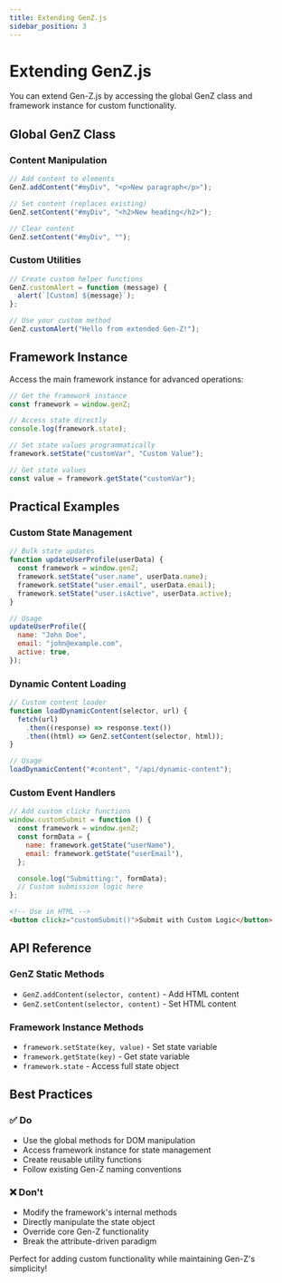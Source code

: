 ```yaml
---
title: Extending GenZ.js
sidebar_position: 3
---
```


# Extending GenZ.js

You can extend Gen-Z.js by accessing the global GenZ class and framework instance for custom functionality.

## Global GenZ Class

### Content Manipulation

```javascript
// Add content to elements
GenZ.addContent("#myDiv", "<p>New paragraph</p>");

// Set content (replaces existing)
GenZ.setContent("#myDiv", "<h2>New heading</h2>");

// Clear content
GenZ.setContent("#myDiv", "");
```

### Custom Utilities

```javascript
// Create custom helper functions
GenZ.customAlert = function (message) {
  alert(`[Custom] ${message}`);
};

// Use your custom method
GenZ.customAlert("Hello from extended Gen-Z!");
```

## Framework Instance

Access the main framework instance for advanced operations:

```javascript
// Get the framework instance
const framework = window.genZ;

// Access state directly
console.log(framework.state);

// Set state values programmatically
framework.setState("customVar", "Custom Value");

// Get state values
const value = framework.getState("customVar");
```

## Practical Examples

### Custom State Management

```javascript
// Bulk state updates
function updateUserProfile(userData) {
  const framework = window.genZ;
  framework.setState("user.name", userData.name);
  framework.setState("user.email", userData.email);
  framework.setState("user.isActive", userData.active);
}

// Usage
updateUserProfile({
  name: "John Doe",
  email: "john@example.com",
  active: true,
});
```

### Dynamic Content Loading

```javascript
// Custom content loader
function loadDynamicContent(selector, url) {
  fetch(url)
    .then((response) => response.text())
    .then((html) => GenZ.setContent(selector, html));
}

// Usage
loadDynamicContent("#content", "/api/dynamic-content");
```

### Custom Event Handlers

```javascript
// Add custom clickz functions
window.customSubmit = function () {
  const framework = window.genZ;
  const formData = {
    name: framework.getState("userName"),
    email: framework.getState("userEmail"),
  };

  console.log("Submitting:", formData);
  // Custom submission logic here
};
```

```html
<!-- Use in HTML -->
<button clickz="customSubmit()">Submit with Custom Logic</button>
```

## API Reference

### GenZ Static Methods

- `GenZ.addContent(selector, content)` - Add HTML content
- `GenZ.setContent(selector, content)` - Set HTML content

### Framework Instance Methods

- `framework.setState(key, value)` - Set state variable
- `framework.getState(key)` - Get state variable
- `framework.state` - Access full state object

## Best Practices

### ✅ Do

- Use the global methods for DOM manipulation
- Access framework instance for state management
- Create reusable utility functions
- Follow existing Gen-Z naming conventions

### ❌ Don't

- Modify the framework's internal methods
- Directly manipulate the state object
- Override core Gen-Z functionality
- Break the attribute-driven paradigm

Perfect for adding custom functionality while maintaining Gen-Z's simplicity!
